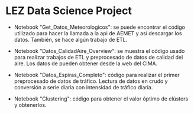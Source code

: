 # LEZ Data Science Project

* Notebook "Get_Datos_Meteorologicos": se puede encontrar el código utilizado para hacer la llamada a la api de AEMET y así descargar los datos. También, se hace algún trabajo de ETL.

* Notebook "Datos_CalidadAire_Overview": se muestra el código usado para realizar trabajos de ETL y preprocesado de datos de calidad del aire. Los datos de pueden obtener desde la web del CIMA.

* Notebook "Datos_Espiras_Completo": código para realizar el primer preprocesado de datos de tráfico. Lectura de datos en crudo y conversión a serie diaria con intensidad de tráfico diaria.

* Notebook "Clustering": código para obtener el valor óptimo de clústers y obtenerlos.
